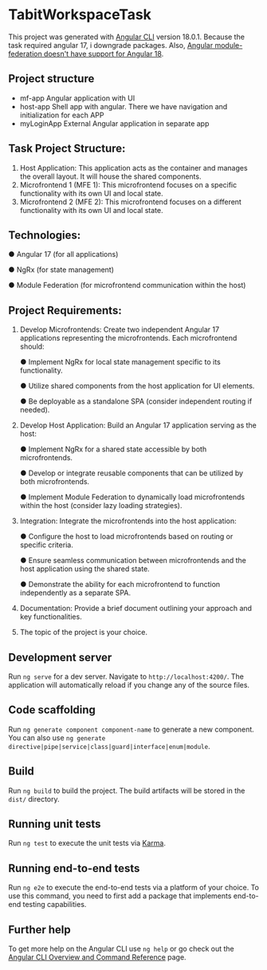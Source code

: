 # TabitWorkspaceTask

This project was generated with [Angular CLI](https://github.com/angular/angular-cli) version 18.0.1. Because the task required angular 17, i downgrade packages. Also, <ins>Angular module-federation doesn't have support for Angular 18</ins>.

## Project structure
- mf-app Angular application with UI
- host-app Shell app with angular. There we have navigation and initialization for each APP
- myLoginApp External Angular application in separate app

## Task Project Structure:
1. Host Application: This application acts as the container and manages the overall
   layout. It will house the shared components.
2. Microfrontend 1 (MFE 1): This microfrontend focuses on a specific functionality with
   its own UI and local state.
3. Microfrontend 2 (MFE 2): This microfrontend focuses on a different functionality with
   its own UI and local state.

## Technologies:
   ● Angular 17 (for all applications)

   ● NgRx (for state management)

   ● Module Federation (for microfrontend communication within the host)

## Project Requirements:
1. Develop Microfrontends: Create two independent Angular 17 applications
   representing the microfrontends. Each microfrontend should:
   
   ● Implement NgRx for local state management specific to its functionality.
   
   ● Utilize shared components from the host application for UI elements.
   
   ● Be deployable as a standalone SPA (consider independent routing if needed).
2. Develop Host Application: Build an Angular 17 application serving as the host:
   
   ● Implement NgRx for a shared state accessible by both microfrontends.
   
   ● Develop or integrate reusable components that can be utilized by both
   microfrontends.
   
   ● Implement Module Federation to dynamically load microfrontends within the
   host (consider lazy loading strategies).
3. Integration: Integrate the microfrontends into the host application:
   
   ● Configure the host to load microfrontends based on routing or specific criteria.
   
   ● Ensure seamless communication between microfrontends and the host
   application using the shared state.
   
   ● Demonstrate the ability for each microfrontend to function independently as a
   separate SPA.
4. Documentation: Provide a brief document outlining your approach and key
   functionalities.
5. The topic of the project is your choice.
## Development server

Run `ng serve` for a dev server. Navigate to `http://localhost:4200/`. The application will automatically reload if you change any of the source files.

## Code scaffolding

Run `ng generate component component-name` to generate a new component. You can also use `ng generate directive|pipe|service|class|guard|interface|enum|module`.

## Build

Run `ng build` to build the project. The build artifacts will be stored in the `dist/` directory.

## Running unit tests

Run `ng test` to execute the unit tests via [Karma](https://karma-runner.github.io).

## Running end-to-end tests

Run `ng e2e` to execute the end-to-end tests via a platform of your choice. To use this command, you need to first add a package that implements end-to-end testing capabilities.

## Further help

To get more help on the Angular CLI use `ng help` or go check out the [Angular CLI Overview and Command Reference](https://angular.dev/tools/cli) page.
